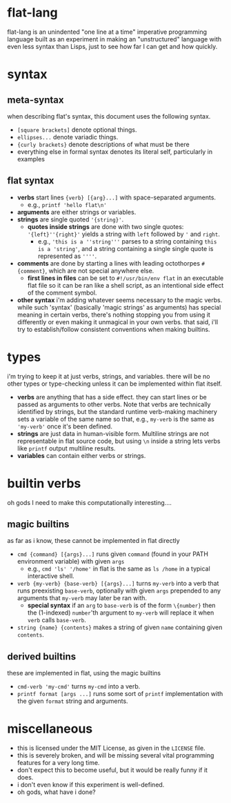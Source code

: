 # flat-lang

flat-lang is an unindented "one line at a time" imperative programming
language built as an experiment in making an "unstructured" language
with even less syntax than Lisps, just to see how far I can get and
how quickly.


# syntax

## meta-syntax

when describing flat's syntax, this document uses the following
syntax.

- `[square brackets]` denote optional things.
- `ellipses...` denote variadic things.
- `{curly brackets}` denote descriptions of what must be there
- everything else in formal syntax denotes its literal self,
  particularly in examples

## flat syntax

- __verbs__ start lines `{verb} [{arg}...]` with space-separated
  arguments.
  - e.g., `printf 'hello flat\n'`
- __arguments__ are either strings or variables.
- __strings__ are single quoted `'{string}'`.
    - __quotes inside strings__ are done with two single quotes:
      `'{left}''{right}'` yields a string with `left` followed by `'`
      and `right`.
        - e.g., `'this is a ''string'''` parses to a string containing
          `this is a 'string'`, and a string containing a single
          single quote is represented as `''''`.
- __comments__ are done by starting a lines with leading octothorpes
  `#{comment}`, which are not special anywhere else.
    - __first lines in files__ can be set to `#!/usr/bin/env flat` in
      an executable flat file so it can be ran like a shell script, as
      an intentional side effect of the comment symbol.
- __other syntax__ i'm adding whatever seems necessary to the magic
  verbs. while such 'syntax' (basically 'magic strings' as arguments)
  has special meaning in certain verbs, there's nothing stopping you
  from using it differently or even making it unmagical in your own
  verbs. that said, i'll try to establish/follow consistent
  conventions when making builtins.


# types

i'm trying to keep it at just verbs, strings, and variables. there
will be no other types or type-checking unless it can be implemented
within flat itself.

- __verbs__ are anything that has a side effect. they can start lines
  or be passed as arguments to other verbs. Note that verbs are
  technically identified by strings, but the standard runtime
  verb-making machinery sets a variable of the same name so that,
  e.g., `my-verb` is the same as `'my-verb'` once it's been defined.
- __strings__ are just data in human-visible form. Multiline strings
  are not representable in flat source code, but using `\n` inside a
  string lets verbs like `printf` output multiline results.
- __variables__ can contain either verbs or strings.


# builtin verbs

oh gods I need to make this computationally interesting....

## magic builtins

as far as i know, these cannot be implemented in flat directly

- `cmd {command} [{args}...]` runs given `command` (found in your
  PATH environment variable) with given `args`
    - e.g., `cmd 'ls' '/home'` in flat is the same as `ls /home` in a
      typical interactive shell.
- `verb {my-verb} {base-verb} [{args}...]` turns `my-verb` into a verb
  that runs preexisting `base-verb`, optionally with given `args`
  prepended to any arguments that `my-verb` may later be ran with.
    - __special syntax__ if an `arg` to `base-verb` is of the form
      `\{number}` then the (1-indexed) `number`'th argument to
      `my-verb` will replace it when `verb` calls `base-verb`.
- `string {name} {contents}` makes a string of given `name`
  containing given `contents`.

## derived builtins

these are implemented in flat, using the magic builtins

- `cmd-verb 'my-cmd'` turns `my-cmd` into a verb.
- `printf format [args ...]` runs some sort of `printf` implementation
  with the given `format` string and arguments.


# miscellaneous

- this is licensed under the MIT License, as given in the `LICENSE` file.
- this is severely broken, and will be missing several vital
  programming features for a very long time.
- don't expect this to become useful, but it would be really funny if
  it does.
- i don't even know if this experiment is well-defined.
- oh gods, what have i done?
